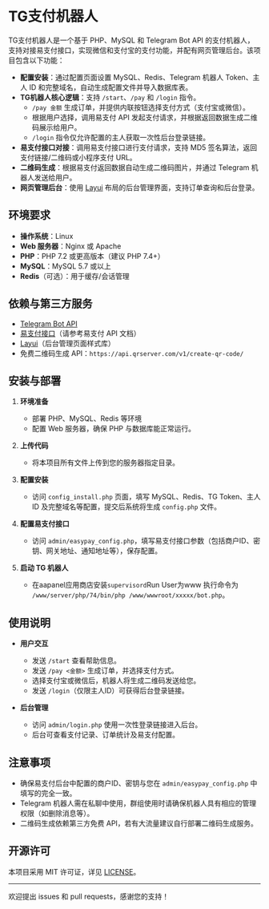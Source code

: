 # TG支付机器人

TG支付机器人是一个基于 PHP、MySQL 和 Telegram Bot API 的支付机器人，支持对接易支付接口，实现微信和支付宝的支付功能，并配有网页管理后台。该项目包含以下功能：

- **配置安装**：通过配置页面设置 MySQL、Redis、Telegram 机器人 Token、主人 ID 和完整域名，自动生成配置文件并导入数据库表。
- **TG机器人核心逻辑**：支持 `/start`、`/pay` 和 `/login` 指令。  
  - `/pay 金额` 生成订单，并提供内联按钮选择支付方式（支付宝或微信）。  
  - 根据用户选择，调用易支付 API 发起支付请求，并根据返回数据生成二维码展示给用户。  
  - `/login` 指令仅允许配置的主人获取一次性后台登录链接。
- **易支付接口对接**：调用易支付接口进行支付请求，支持 MD5 签名算法，返回支付链接/二维码或小程序支付 URL。
- **二维码生成**：根据易支付返回数据自动生成二维码图片，并通过 Telegram 机器人发送给用户。
- **网页管理后台**：使用 [Layui](https://www.layui.com/) 布局的后台管理界面，支持订单查询和后台登录。

## 环境要求

- **操作系统**：Linux
- **Web 服务器**：Nginx 或 Apache
- **PHP**：PHP 7.2 或更高版本（建议 PHP 7.4+）
- **MySQL**：MySQL 5.7 或以上
- **Redis**（可选）：用于缓存/会话管理


## 依赖与第三方服务

- [Telegram Bot API](https://core.telegram.org/bots/api)
- [易支付接口](#)（请参考易支付 API 文档）
- [Layui](https://www.layui.com/)（后台管理页面样式库）
- 免费二维码生成 API：`https://api.qrserver.com/v1/create-qr-code/`


## 安装与部署

1. **环境准备**  
   - 部署 PHP、MySQL、Redis 等环境
   - 配置 Web 服务器，确保 PHP 与数据库能正常运行。

2. **上传代码**  
   - 将本项目所有文件上传到您的服务器指定目录。

3. **配置安装**  
   - 访问 `config_install.php` 页面，填写 MySQL、Redis、TG Token、主人ID 及完整域名等配置，提交后系统将生成 `config.php` 文件。
  

4. **配置易支付接口**  
   - 访问 `admin/easypay_config.php`，填写易支付接口参数（包括商户ID、密钥、网关地址、通知地址等），保存配置。

5. **启动 TG 机器人**  
   - 在aapanel应用商店安装`supervisord`Run User为www 执行命令为 `/www/server/php/74/bin/php /www/wwwroot/xxxxx/bot.php`。



## 使用说明

- **用户交互**  
  - 发送 `/start` 查看帮助信息。  
  - 发送 `/pay <金额>` 生成订单，并选择支付方式。  
  - 选择支付宝或微信后，机器人将生成二维码发送给您。  
  - 发送 `/login`（仅限主人ID）可获得后台登录链接。

- **后台管理**  
  - 访问 `admin/login.php` 使用一次性登录链接进入后台。  
  - 后台可查看支付记录、订单统计及易支付配置。

## 注意事项

- 确保易支付后台中配置的商户ID、密钥与您在 `admin/easypay_config.php` 中填写的完全一致。  
- Telegram 机器人需在私聊中使用，群组使用时请确保机器人具有相应的管理权限（如删除消息等）。  
- 二维码生成依赖第三方免费 API，若有大流量建议自行部署二维码生成服务。

## 开源许可

本项目采用 MIT 许可证，详见 [LICENSE](LICENSE)。

---

欢迎提出 issues 和 pull requests，感谢您的支持！
